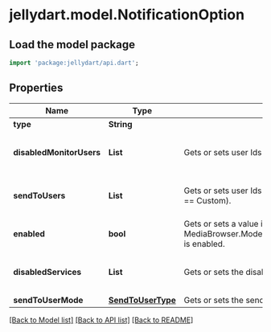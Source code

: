 # jellydart.model.NotificationOption

## Load the model package
```dart
import 'package:jellydart/api.dart';
```

## Properties
Name | Type | Description | Notes
------------ | ------------- | ------------- | -------------
**type** | **String** |  | [optional] 
**disabledMonitorUsers** | **List<String>** | Gets or sets user Ids to not monitor (it's opt out). | [optional] [default to const []]
**sendToUsers** | **List<String>** | Gets or sets user Ids to send to (if SendToUserMode == Custom). | [optional] [default to const []]
**enabled** | **bool** | Gets or sets a value indicating whether this MediaBrowser.Model.Notifications.NotificationOption is enabled. | [optional] 
**disabledServices** | **List<String>** | Gets or sets the disabled services. | [optional] [default to const []]
**sendToUserMode** | [**SendToUserType**](SendToUserType.md) | Gets or sets the send to user mode. | [optional] 

[[Back to Model list]](../README.md#documentation-for-models) [[Back to API list]](../README.md#documentation-for-api-endpoints) [[Back to README]](../README.md)


